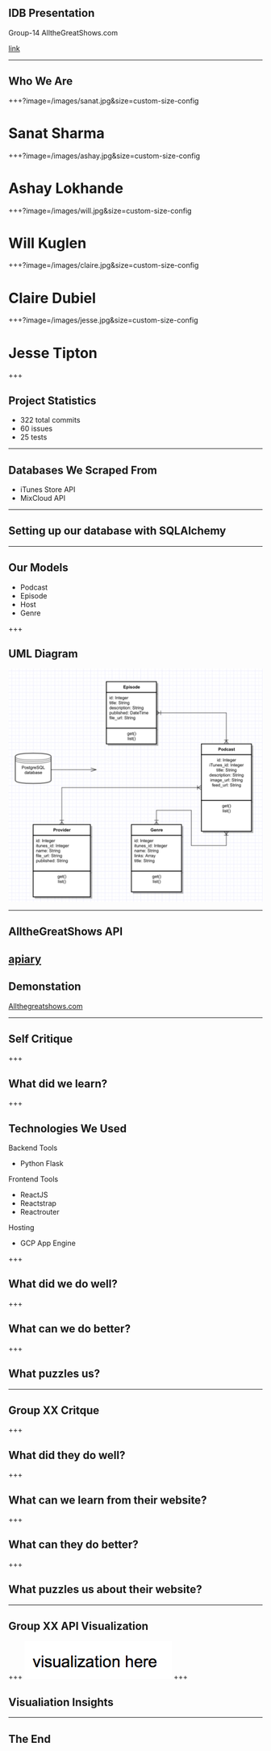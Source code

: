 ## IDB Presentation
Group-14 AlltheGreatShows.com

[link](https:allthegreatshows.com)

---

## Who We Are

+++?image=/images/sanat.jpg&size=custom-size-config

# Sanat Sharma

+++?image=/images/ashay.jpg&size=custom-size-config

# Ashay Lokhande

+++?image=/images/will.jpg&size=custom-size-config

# Will Kuglen

+++?image=/images/claire.jpg&size=custom-size-config

# Claire Dubiel

+++?image=/images/jesse.jpg&size=custom-size-config

# Jesse Tipton

+++
## Project Statistics
- 322 total commits
- 60 issues
- 25 tests

---

## Databases We Scraped From
- iTunes Store API
- MixCloud API

---

## Setting up our database with SQLAlchemy


---
## Our Models
- Podcast
- Episode
- Host
- Genre

+++
<!-- spacing is off -->
## UML Diagram
![logo](/images/uml.jpg)

---

## AlltheGreatShows API
[apiary](http://docs.allthegreatshows.apiary.io/)
---

## Demonstation
[Allthegreatshows.com](http://allthegreatshows.com)

---

## Self Critique

+++
## What did we learn?
+++
## Technologies We Used
<!-- can we left adjust this? -->
Backend Tools
- Python Flask

Frontend Tools
- ReactJS
- Reactstrap
- Reactrouter

Hosting
- GCP App Engine

+++
## What did we do well?

+++
## What can we do better?

+++
## What puzzles us?

---

## Group XX Critque

+++
## What did they do well?

+++
## What can we learn from their website?

+++
## What can they do better?

+++
## What puzzles us about their website?

---

## Group XX API Visualization
+++
![logo](/images/empty_visualization.jpg)
+++
## Visualiation Insights
---
## The End